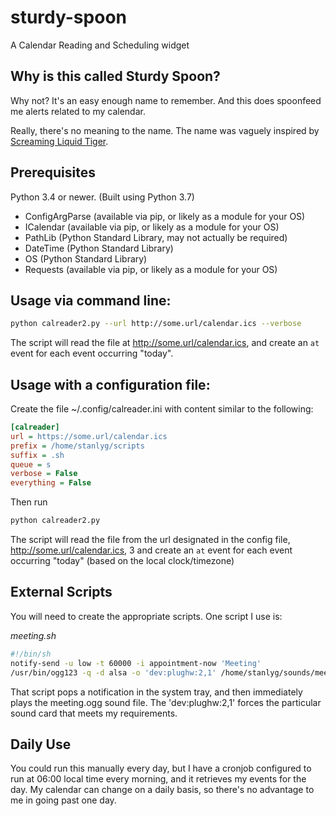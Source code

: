 # sturdy-spoon
A Calendar Reading and Scheduling widget

## Why is this called Sturdy Spoon?
Why not? It's an easy enough name to remember. And this does spoonfeed me alerts related to my calendar.

Really, there's no meaning to the name. The name was vaguely inspired by [Screaming Liquid Tiger](https://github.com/herrbischoff/screaming-liquid-tiger).

## Prerequisites
Python 3.4 or newer. (Built using Python 3.7)
- ConfigArgParse (available via pip, or likely as a module for your OS)
- ICalendar (available via pip, or likely as a module for your OS)
- PathLib (Python Standard Library, may not actually be required)
- DateTime (Python Standard Library)
- OS (Python Standard Library)
- Requests (available via pip, or likely as a module for your OS)

## Usage via command line:

```sh
python calreader2.py --url http://some.url/calendar.ics --verbose
```

The script will read the file at http://some.url/calendar.ics, and create an `at` event for each event occurring "today". 

## Usage with a configuration file:

Create the file ~/.config/calreader.ini with content similar to the following:

```ini
[calreader]
url = https://some.url/calendar.ics
prefix = /home/stanlyg/scripts
suffix = .sh
queue = s
verbose = False
everything = False
```

Then run
```sh
python calreader2.py
```

The script will read the file from the url designated in the config file, http://some.url/calendar.ics, 3
and create an `at` event for each event occurring "today" (based on the local clock/timezone)

## External Scripts

You will need to create the appropriate scripts. One script I use is:

*meeting.sh*
```sh
#!/bin/sh
notify-send -u low -t 60000 -i appointment-now 'Meeting'
/usr/bin/ogg123 -q -d alsa -o 'dev:plughw:2,1' /home/stanlyg/sounds/meeting.ogg
```

That script pops a notification in the system tray, and then immediately plays the meeting.ogg sound file. 
The 'dev:plughw:2,1' forces the particular sound card that meets my requirements. 

## Daily Use
You could run this manually every day, but I have a cronjob configured to run at 06:00 local time every morning, and it retrieves my events for the day. 
My calendar can change on a daily basis, so there's no advantage to me in going past one day. 
